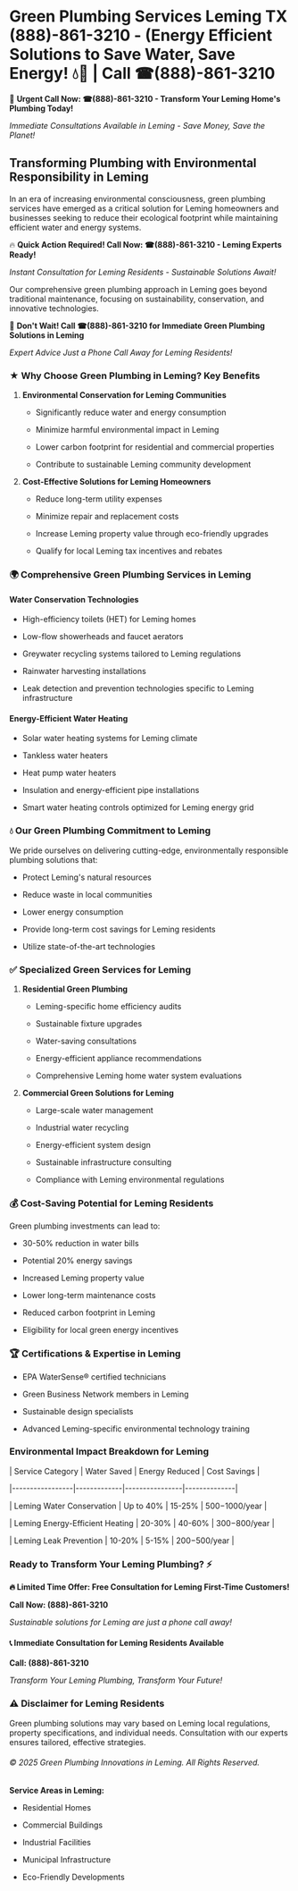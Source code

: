 # Green Plumbing Services Leming TX (888)-861-3210 - (Energy Efficient Solutions to Save Water, Save Energy! 💧🌿 | Call ☎(888)-861-3210

🚨 **Urgent Call Now: ☎(888)-861-3210 - Transform Your Leming Home's Plumbing Today!**
*Immediate Consultations Available in Leming - Save Money, Save the Planet!*

## Transforming Plumbing with Environmental Responsibility in Leming

In an era of increasing environmental consciousness, green plumbing services have emerged as a critical solution for Leming homeowners and businesses seeking to reduce their ecological footprint while maintaining efficient water and energy systems. 

🔥 **Quick Action Required! Call Now: ☎(888)-861-3210 - Leming Experts Ready!**
*Instant Consultation for Leming Residents - Sustainable Solutions Await!*

Our comprehensive green plumbing approach in Leming goes beyond traditional maintenance, focusing on sustainability, conservation, and innovative technologies.

🚨 **Don't Wait! Call ☎(888)-861-3210 for Immediate Green Plumbing Solutions in Leming**
*Expert Advice Just a Phone Call Away for Leming Residents!*

### ★ Why Choose Green Plumbing in Leming? Key Benefits

1. **Environmental Conservation for Leming Communities** 
   - Significantly reduce water and energy consumption
   - Minimize harmful environmental impact in Leming
   - Lower carbon footprint for residential and commercial properties
   - Contribute to sustainable Leming community development

2. **Cost-Effective Solutions for Leming Homeowners** 
   - Reduce long-term utility expenses
   - Minimize repair and replacement costs
   - Increase Leming property value through eco-friendly upgrades
   - Qualify for local Leming tax incentives and rebates

### 🌍 Comprehensive Green Plumbing Services in Leming

#### Water Conservation Technologies
- High-efficiency toilets (HET) for Leming homes
- Low-flow showerheads and faucet aerators
- Greywater recycling systems tailored to Leming regulations
- Rainwater harvesting installations
- Leak detection and prevention technologies specific to Leming infrastructure

#### Energy-Efficient Water Heating
- Solar water heating systems for Leming climate
- Tankless water heaters
- Heat pump water heaters
- Insulation and energy-efficient pipe installations
- Smart water heating controls optimized for Leming energy grid

### 💧 Our Green Plumbing Commitment to Leming

We pride ourselves on delivering cutting-edge, environmentally responsible plumbing solutions that:
- Protect Leming's natural resources
- Reduce waste in local communities
- Lower energy consumption
- Provide long-term cost savings for Leming residents
- Utilize state-of-the-art technologies

### ✅ Specialized Green Services for Leming

1. **Residential Green Plumbing**
   - Leming-specific home efficiency audits
   - Sustainable fixture upgrades
   - Water-saving consultations
   - Energy-efficient appliance recommendations
   - Comprehensive Leming home water system evaluations

2. **Commercial Green Solutions for Leming**
   - Large-scale water management
   - Industrial water recycling
   - Energy-efficient system design
   - Sustainable infrastructure consulting
   - Compliance with Leming environmental regulations

### 💰 Cost-Saving Potential for Leming Residents

Green plumbing investments can lead to:
- 30-50% reduction in water bills
- Potential 20% energy savings
- Increased Leming property value
- Lower long-term maintenance costs
- Reduced carbon footprint in Leming
- Eligibility for local green energy incentives

### 🏆 Certifications & Expertise in Leming

- EPA WaterSense® certified technicians
- Green Business Network members in Leming
- Sustainable design specialists
- Advanced Leming-specific environmental technology training

### Environmental Impact Breakdown for Leming

| Service Category | Water Saved | Energy Reduced | Cost Savings |
|-----------------|-------------|----------------|--------------|
| Leming Water Conservation | Up to 40% | 15-25% | $500-$1000/year |
| Leming Energy-Efficient Heating | 20-30% | 40-60% | $300-$800/year |
| Leming Leak Prevention | 10-20% | 5-15% | $200-$500/year |

### Ready to Transform Your Leming Plumbing? ⚡

**🔥 Limited Time Offer: Free Consultation for Leming First-Time Customers!**

**Call Now: (888)-861-3210**
*Sustainable solutions for Leming are just a phone call away!*

#### 📞 Immediate Consultation for Leming Residents Available

**Call: (888)-861-3210**
*Transform Your Leming Plumbing, Transform Your Future!*

### ⚠️ Disclaimer for Leming Residents

Green plumbing solutions may vary based on Leming local regulations, property specifications, and individual needs. Consultation with our experts ensures tailored, effective strategies.

###### © 2025 Green Plumbing Innovations in Leming. All Rights Reserved.

**Service Areas in Leming:** 
- Residential Homes
- Commercial Buildings
- Industrial Facilities
- Municipal Infrastructure
- Eco-Friendly Developments